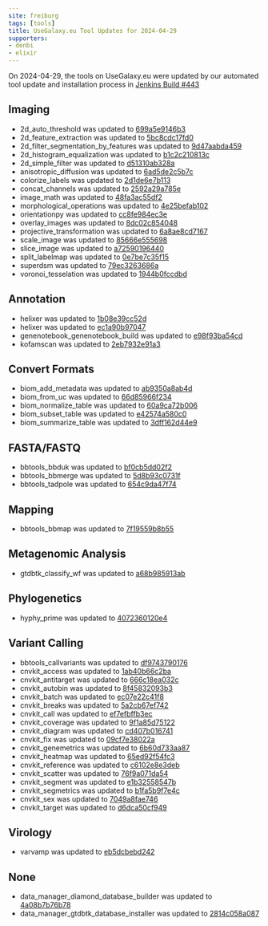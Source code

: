 ```yaml
---
site: freiburg
tags: [tools]
title: UseGalaxy.eu Tool Updates for 2024-04-29
supporters:
- denbi
- elixir
---
```


On 2024-04-29, the tools on UseGalaxy.eu were updated by our automated tool update and installation process in [Jenkins Build #443](https://build.galaxyproject.eu/job/usegalaxy-eu/job/install-tools/#443/)


## Imaging

- 2d_auto_threshold was updated to [699a5e9146b3](https://toolshed.g2.bx.psu.edu/view/imgteam/2d_auto_threshold/699a5e9146b3)
- 2d_feature_extraction was updated to [5bc8cdc17fd0](https://toolshed.g2.bx.psu.edu/view/imgteam/2d_feature_extraction/5bc8cdc17fd0)
- 2d_filter_segmentation_by_features was updated to [9d47aabda459](https://toolshed.g2.bx.psu.edu/view/imgteam/2d_filter_segmentation_by_features/9d47aabda459)
- 2d_histogram_equalization was updated to [b1c2c210813c](https://toolshed.g2.bx.psu.edu/view/imgteam/2d_histogram_equalization/b1c2c210813c)
- 2d_simple_filter was updated to [d51310ab328a](https://toolshed.g2.bx.psu.edu/view/imgteam/2d_simple_filter/d51310ab328a)
- anisotropic_diffusion was updated to [6ad5de2c5b7c](https://toolshed.g2.bx.psu.edu/view/imgteam/anisotropic_diffusion/6ad5de2c5b7c)
- colorize_labels was updated to [2d1de6e7b113](https://toolshed.g2.bx.psu.edu/view/imgteam/colorize_labels/2d1de6e7b113)
- concat_channels was updated to [2592a29a785e](https://toolshed.g2.bx.psu.edu/view/imgteam/concat_channels/2592a29a785e)
- image_math was updated to [48fa3ac55df2](https://toolshed.g2.bx.psu.edu/view/imgteam/image_math/48fa3ac55df2)
- morphological_operations was updated to [4e25befab102](https://toolshed.g2.bx.psu.edu/view/imgteam/morphological_operations/4e25befab102)
- orientationpy was updated to [cc8fe984ec3e](https://toolshed.g2.bx.psu.edu/view/imgteam/orientationpy/cc8fe984ec3e)
- overlay_images was updated to [8dc02c854048](https://toolshed.g2.bx.psu.edu/view/imgteam/overlay_images/8dc02c854048)
- projective_transformation was updated to [6a8ae8cd7167](https://toolshed.g2.bx.psu.edu/view/imgteam/projective_transformation/6a8ae8cd7167)
- scale_image was updated to [85666e555698](https://toolshed.g2.bx.psu.edu/view/imgteam/scale_image/85666e555698)
- slice_image was updated to [a72590196440](https://toolshed.g2.bx.psu.edu/view/imgteam/slice_image/a72590196440)
- split_labelmap was updated to [0e7be7c35f15](https://toolshed.g2.bx.psu.edu/view/imgteam/split_labelmap/0e7be7c35f15)
- superdsm was updated to [79ec3263686a](https://toolshed.g2.bx.psu.edu/view/imgteam/superdsm/79ec3263686a)
- voronoi_tesselation was updated to [1944b0fccdbd](https://toolshed.g2.bx.psu.edu/view/imgteam/voronoi_tesselation/1944b0fccdbd)

## Annotation

- helixer was updated to [1b08e39cc52d](https://toolshed.g2.bx.psu.edu/view/genouest/helixer/1b08e39cc52d)
- helixer was updated to [ec1a90b97047](https://toolshed.g2.bx.psu.edu/view/genouest/helixer/ec1a90b97047)
- genenotebook_genenotebook_build was updated to [e98f93ba54cd](https://toolshed.g2.bx.psu.edu/view/gga/genenotebook_genenotebook_build/e98f93ba54cd)
- kofamscan was updated to [2eb7932e91a3](https://toolshed.g2.bx.psu.edu/view/iuc/kofamscan/2eb7932e91a3)

## Convert Formats

- biom_add_metadata was updated to [ab9350a8ab4d](https://toolshed.g2.bx.psu.edu/view/iuc/biom_add_metadata/ab9350a8ab4d)
- biom_from_uc was updated to [66d85966f234](https://toolshed.g2.bx.psu.edu/view/iuc/biom_from_uc/66d85966f234)
- biom_normalize_table was updated to [60a9ca72b006](https://toolshed.g2.bx.psu.edu/view/iuc/biom_normalize_table/60a9ca72b006)
- biom_subset_table was updated to [e42574a580c0](https://toolshed.g2.bx.psu.edu/view/iuc/biom_subset_table/e42574a580c0)
- biom_summarize_table was updated to [3dff162d44e9](https://toolshed.g2.bx.psu.edu/view/iuc/biom_summarize_table/3dff162d44e9)

## FASTA/FASTQ

- bbtools_bbduk was updated to [bf0cb5dd02f2](https://toolshed.g2.bx.psu.edu/view/iuc/bbtools_bbduk/bf0cb5dd02f2)
- bbtools_bbmerge was updated to [5d8b93c0731f](https://toolshed.g2.bx.psu.edu/view/iuc/bbtools_bbmerge/5d8b93c0731f)
- bbtools_tadpole was updated to [654c9da47f74](https://toolshed.g2.bx.psu.edu/view/iuc/bbtools_tadpole/654c9da47f74)

## Mapping

- bbtools_bbmap was updated to [7f19559b8b55](https://toolshed.g2.bx.psu.edu/view/iuc/bbtools_bbmap/7f19559b8b55)

## Metagenomic Analysis

- gtdbtk_classify_wf was updated to [a68b985913ab](https://toolshed.g2.bx.psu.edu/view/iuc/gtdbtk_classify_wf/a68b985913ab)

## Phylogenetics

- hyphy_prime was updated to [4072360120e4](https://toolshed.g2.bx.psu.edu/view/iuc/hyphy_prime/4072360120e4)

## Variant Calling

- bbtools_callvariants was updated to [df9743790176](https://toolshed.g2.bx.psu.edu/view/iuc/bbtools_callvariants/df9743790176)
- cnvkit_access was updated to [1ab40b66c2ba](https://toolshed.g2.bx.psu.edu/view/iuc/cnvkit_access/1ab40b66c2ba)
- cnvkit_antitarget was updated to [666c18ea032c](https://toolshed.g2.bx.psu.edu/view/iuc/cnvkit_antitarget/666c18ea032c)
- cnvkit_autobin was updated to [8f45832093b3](https://toolshed.g2.bx.psu.edu/view/iuc/cnvkit_autobin/8f45832093b3)
- cnvkit_batch was updated to [ec07e22c41f8](https://toolshed.g2.bx.psu.edu/view/iuc/cnvkit_batch/ec07e22c41f8)
- cnvkit_breaks was updated to [5a2cb67ef742](https://toolshed.g2.bx.psu.edu/view/iuc/cnvkit_breaks/5a2cb67ef742)
- cnvkit_call was updated to [ef7efbffb3ec](https://toolshed.g2.bx.psu.edu/view/iuc/cnvkit_call/ef7efbffb3ec)
- cnvkit_coverage was updated to [9f1a85d75122](https://toolshed.g2.bx.psu.edu/view/iuc/cnvkit_coverage/9f1a85d75122)
- cnvkit_diagram was updated to [cd407b016741](https://toolshed.g2.bx.psu.edu/view/iuc/cnvkit_diagram/cd407b016741)
- cnvkit_fix was updated to [09cf7e38022a](https://toolshed.g2.bx.psu.edu/view/iuc/cnvkit_fix/09cf7e38022a)
- cnvkit_genemetrics was updated to [6b60d733aa87](https://toolshed.g2.bx.psu.edu/view/iuc/cnvkit_genemetrics/6b60d733aa87)
- cnvkit_heatmap was updated to [65ed92f54fc3](https://toolshed.g2.bx.psu.edu/view/iuc/cnvkit_heatmap/65ed92f54fc3)
- cnvkit_reference was updated to [c6102e8e3deb](https://toolshed.g2.bx.psu.edu/view/iuc/cnvkit_reference/c6102e8e3deb)
- cnvkit_scatter was updated to [76f9a071da54](https://toolshed.g2.bx.psu.edu/view/iuc/cnvkit_scatter/76f9a071da54)
- cnvkit_segment was updated to [e1b32558547b](https://toolshed.g2.bx.psu.edu/view/iuc/cnvkit_segment/e1b32558547b)
- cnvkit_segmetrics was updated to [b1fa5b9f7e4c](https://toolshed.g2.bx.psu.edu/view/iuc/cnvkit_segmetrics/b1fa5b9f7e4c)
- cnvkit_sex was updated to [7049a8fae746](https://toolshed.g2.bx.psu.edu/view/iuc/cnvkit_sex/7049a8fae746)
- cnvkit_target was updated to [d6dca50cf949](https://toolshed.g2.bx.psu.edu/view/iuc/cnvkit_target/d6dca50cf949)

## Virology

- varvamp was updated to [eb5dcbebd242](https://toolshed.g2.bx.psu.edu/view/iuc/varvamp/eb5dcbebd242)

## None

- data_manager_diamond_database_builder was updated to [4a08b7b76b78](https://toolshed.g2.bx.psu.edu/view/iuc/data_manager_diamond_database_builder/4a08b7b76b78)
- data_manager_gtdbtk_database_installer was updated to [2814c058a087](https://toolshed.g2.bx.psu.edu/view/iuc/data_manager_gtdbtk_database_installer/2814c058a087)

